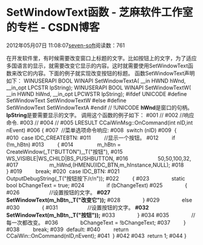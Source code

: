 
# SetWindowText函数 -  芝麻软件工作室的专栏 - CSDN博客


2012年05月07日 11:08:07[seven-soft](https://me.csdn.net/softn)阅读数：761


在开发软件里，有时候需要改变窗口上标题的文字。比如按钮上的文字，为了适应多国语言的显示，就需要改变它显示的内容。这时就需要使用SetWindowText函数来改它的内容。下面的例子就实现改变按钮的标题。
函数SetWindowText声明如下：
WINUSERAPI
BOOL
WINAPI
SetWindowTextA(
__in HWND hWnd,
__in_opt LPCSTR lpString);
WINUSERAPI
BOOL
WINAPI
SetWindowTextW(
__in HWND hWnd,
__in_opt LPCWSTR lpString);
\#ifdef UNICODE
\#define SetWindowText SetWindowTextW
\#else
\#define SetWindowText SetWindowTextA
\#endif // !UNICODE
**hWnd**是窗口的句柄。
**lpString**是要需要显示的文字。
调用这个函数的例子如下：
\#001 //
\#002 //响应命令.
\#003 //
\#004 //
\#005 LRESULT CCaiWinMsg::OnCommand(int nID,int nEvent)
\#006 {
\#007  //菜单选项命令响应:
\#008  switch (nID)
\#009  {
\#010  case IDC_CREATEBTN:
\#011         //显示一个按钮。
\#012         if (!m_hBtn)
\#013         {
\#014                m_hBtn = CreateWindow(_T("BUTTON"),_T("按钮"),
\#015                    WS_VISIBLE|WS_CHILD|BS_PUSHBUTTON,
\#016                    50,50,100,32,
\#017                     m_hWnd,(HMENU)IDC_BTN,m_hInstance,NULL);
\#018         }
\#019         break;
\#020  case IDC_BTN:
\#021         OutputDebugString(_T("按钮按下/r/n"));
\#022         {
\#023               static bool bChangeText = true;
\#024               if (bChangeText)
\#025               {
\#026                    //设置按钮的文字。
**\#027                   SetWindowText(m_hBtn,_T("****改变它****"));**
\#028               }
\#029               else
\#030               {
\#031                    //设置按钮的文字。
**\#032                   SetWindowText(m_hBtn,_T("****按钮****"));**
\#033               }
\#034
\#035               //每一次都改变。
\#036               bChangeText = !bChangeText;
\#037         }
\#038         break;
\#039  default:
\#040         return CCaiWin::OnCommand(nID,nEvent);
\#041  }
\#042
\#043  return 1;
\#044 }


